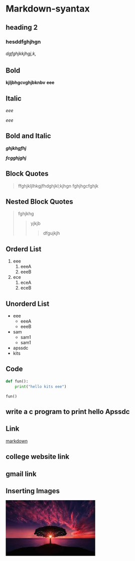 # Markdown-syantax
## heading 2
### hesddfghjhgn
###### dgfghjkkjhgj,k,
## Bold
**kjljbhgcvghjbknbv**
__eee__
## Italic
*eee*

_eee_
## Bold and Italic
**_ghjkhgfhj_**

__*fcgghjghj*__
## Block Quotes
> ffghjkljlhkgjfhdghjkl;kjhgn
fghjhgcfghjk
## Nested Block Quotes 
> fghjkhg
>> yjkjb
>>> dfgujkjh
## Orderd List
1. eee
    1. eeeA
    2. eeeB
2. ece
    1. eceA
    2. eceB
## Unorderd List
- eee 
    * eeeA
    * eeeB
- sam
    + sam1
    + sam1
- apssdc
- kits
## Code
```python
def fun():
    print("hello kits eee")
```
```
fun()
```
## write a  c program to print hello Apssdc

## Link
[markdown](https://www.markdownguide.org/cheat-sheet/)
## college website link
[]()
## gmail link
[]()
## Inserting Images
![pic](https://github.com/madhu4031/Markdown-syantax/blob/master/image.jpg)
